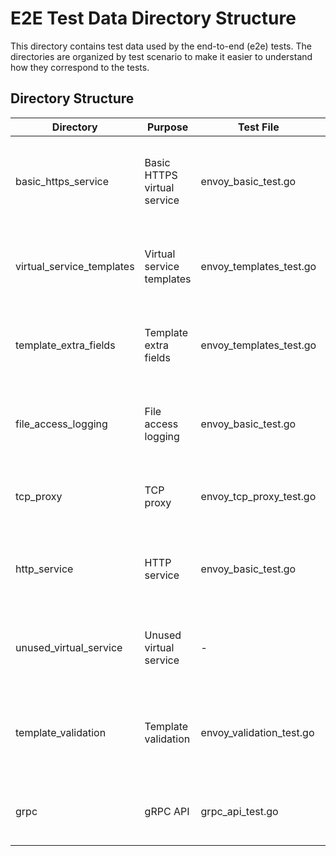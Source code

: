 # E2E Test Data Directory Structure

This directory contains test data used by the end-to-end (e2e) tests. The directories are organized by test scenario to make it easier to understand how they correspond to the tests.

## Directory Structure

| Directory | Purpose | Test File | Description |
|-----------|---------|-----------|-------------|
| basic_https_service | Basic HTTPS virtual service | envoy_basic_test.go | Contains configuration for basic HTTPS virtual service tests with TLS |
| virtual_service_templates | Virtual service templates | envoy_templates_test.go | Contains configuration for testing virtual service templates |
| template_extra_fields | Template extra fields | envoy_templates_test.go | Contains configuration for testing template extra fields functionality |
| file_access_logging | File access logging | envoy_basic_test.go | Contains configuration for testing file-based access logging |
| tcp_proxy | TCP proxy | envoy_tcp_proxy_test.go | Contains configuration for testing TCP proxy functionality |
| http_service | HTTP service | envoy_basic_test.go | Contains configuration for testing HTTP services without TLS |
| unused_virtual_service | Unused virtual service | - | Contains a single virtual service file, not used in automated tests |
| template_validation | Template validation | envoy_validation_test.go | Contains configuration for testing template validation with multiple root routes |
| grpc | gRPC API | grpc_api_test.go | Contains configuration for testing gRPC API functionality |
